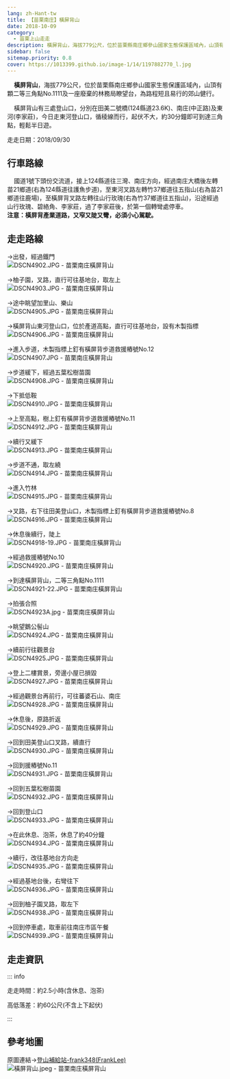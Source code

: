 ```yaml
---
lang: zh-Hant-tw
title: 【苗栗南庄】橫屏背山
date: 2018-10-09
category: 
  - 苗栗上山走走
description: 橫屏背山，海拔779公尺，位於苗栗縣南庄鄉參山國家生態保護區域內，山頂有顆二等三角點No.1111及一座廢棄的林務局瞭望台，為路程短且易行的郊山健行。 橫屏背山有三處登山口，分別在田美二號橋(124縣道23.6K)、南庄(中正路)及東河(李家莊)，今日走東河登山口，循稜線而行，起伏不大，約30分鐘即可到達三角點，輕鬆半日遊。
sidebar: false
sitemap.priority: 0.8
cover: https://1013399.github.io/image-1/14/1197882770_l.jpg
---
```


    **橫屏背山**，海拔779公尺，位於苗栗縣南庄鄉參山國家生態保護區域內，山頂有顆二等三角點No.1111及一座廢棄的林務局瞭望台，為路程短且易行的郊山健行。  

    橫屏背山有三處登山口，分別在田美二號橋(124縣道23.6K)、南庄(中正路)及東河(李家莊)，今日走東河登山口，循稜線而行，起伏不大，約30分鐘即可到達三角點，輕鬆半日遊。

<!-- more -->

走走日期：2018/09/30

## 行車路線  
    國道1號下頭份交流道，接上124縣道往三灣、南庄方向，經過南庄大橋後左轉苗21鄉道(右為124縣道往護魚步道)，至東河叉路左轉竹37鄉道往五指山(右為苗21鄉道往鹿場)，至橫屏背叉路左轉往山行玫瑰(右為竹37鄉道往五指山)，沿途經過山行玫瑰、碧絡角、李家莊，過了李家莊後，於第一個轉彎處停車。  
**注意：橫屏背產業道路，又窄又陡又彎，必須小心駕駛。**

## 走走路線  
→出發，經過鐵門  
![DSCN4902.JPG - 苗栗南庄橫屏背山](https://1013399.github.io/image-1/14/1197881697_l.jpg)

→柚子園，叉路，直行可往基地台，取左上  
![DSCN4903.JPG - 苗栗南庄橫屏背山](https://1013399.github.io/image-1/14/1197882871_l.jpg)

→途中眺望加里山、樂山  
![DSCN4905.JPG - 苗栗南庄橫屏背山](https://1013399.github.io/image-1/14/1197882770_l.jpg)

→橫屏背山東河登山口，位於產道高點，直行可往基地台，設有木製指標  
![DSCN4906.JPG - 苗栗南庄橫屏背山](https://1013399.github.io/image-1/14/1197882669_l.jpg)

→進入步道，木製指標上釘有橫屏背步道救援樁號No.12  
![DSCN4907.JPG - 苗栗南庄橫屏背山](https://1013399.github.io/image-1/14/1197883167_l.jpg)

→步道緩下，經過五葉松樹苗園  
![DSCN4908.JPG - 苗栗南庄橫屏背山](https://1013399.github.io/image-1/14/1197883069_l.jpg)

→下抵低鞍  
![DSCN4910.JPG - 苗栗南庄橫屏背山](https://1013399.github.io/image-1/14/1197883070_l.jpg)

→上至高點，樹上釘有橫屏背步道救援樁號No.11  
![DSCN4912.JPG - 苗栗南庄橫屏背山](https://1013399.github.io/image-1/14/1197881995_l.jpg)

→續行又緩下  
![DSCN4913.JPG - 苗栗南庄橫屏背山](https://1013399.github.io/image-1/14/1197882671_l.jpg)

→步道不通，取左繞  
![DSCN4914.JPG - 苗栗南庄橫屏背山](https://1013399.github.io/image-1/14/1197882568_l.jpg)

→進入竹林  
![DSCN4915.JPG - 苗栗南庄橫屏背山](https://1013399.github.io/image-1/14/1197881996_l.jpg)

→叉路，右下往田美登山口，木製指標上釘有橫屏背步道救援樁號No.8  
![DSCN4916.JPG - 苗栗南庄橫屏背山](https://1013399.github.io/image-1/14/1197882873_l.jpg)

→休息後續行，陡上  
![DSCN4918-19.JPG - 苗栗南庄橫屏背山](https://1013399.github.io/image-1/14/1197882672_l.jpg)

→經過救援樁號No.10  
![DSCN4920.JPG - 苗栗南庄橫屏背山](https://1013399.github.io/image-1/14/1197883071_l.jpg)

→到達橫屏背山，二等三角點No.1111  
![DSCN4921-22.JPG - 苗栗南庄橫屏背山](https://1013399.github.io/image-1/14/1197882569_l.jpg)

→拍張合照  
![DSCN4923A.jpg - 苗栗南庄橫屏背山](https://1013399.github.io/image-1/14/1197881698_l.jpg)

→眺望鵝公髻山  
![DSCN4924.JPG - 苗栗南庄橫屏背山](https://1013399.github.io/image-1/14/1197882188_l.jpg)

→續前行往觀景台  
![DSCN4925.JPG - 苗栗南庄橫屏背山](https://1013399.github.io/image-1/14/1197883072_l.jpg)

→登上二樓賞景，旁邊小屋已損毀  
![DSCN4927.JPG - 苗栗南庄橫屏背山](https://1013399.github.io/image-1/14/1197881998_l.jpg)

→經過觀景台再前行，可往蕃婆石山、南庄  
![DSCN4928.JPG - 苗栗南庄橫屏背山](https://1013399.github.io/image-1/14/1197882189_l.jpg)

→休息後，原路折返  
![DSCN4929.JPG - 苗栗南庄橫屏背山](https://1013399.github.io/image-1/14/1197882771_l.jpg)

→回到田美登山口叉路，續直行  
![DSCN4930.JPG - 苗栗南庄橫屏背山](https://1013399.github.io/image-1/14/1197881999_l.jpg)

→回到援樁號No.11  
![DSCN4931.JPG - 苗栗南庄橫屏背山](https://1013399.github.io/image-1/14/1197883169_l.jpg)

→回到五葉松樹苗園  
![DSCN4932.JPG - 苗栗南庄橫屏背山](https://1013399.github.io/image-1/14/1197881699_l.jpg)

→回到登山口  
![DSCN4933.JPG - 苗栗南庄橫屏背山](https://1013399.github.io/image-1/14/1197882674_l.jpg)

→在此休息、泡茶，休息了約40分鐘  
![DSCN4934.JPG - 苗栗南庄橫屏背山](https://1013399.github.io/image-1/14/1197882570_l.jpg)

→續行，改往基地台方向走  
![DSCN4935.JPG - 苗栗南庄橫屏背山](https://1013399.github.io/image-1/14/1197882772_l.jpg)

→經過基地台後，右彎往下  
![DSCN4936.JPG - 苗栗南庄橫屏背山](https://1013399.github.io/image-1/14/1197882190_l.jpg)

→回到柚子園叉路，取左下  
![DSCN4938.JPG - 苗栗南庄橫屏背山](https://1013399.github.io/image-1/14/1197881702_l.jpg)

→回到停車處，取車前往南庄市區午餐  
![DSCN4939.JPG - 苗栗南庄橫屏背山](https://1013399.github.io/image-1/14/1197882191_l.jpg)

## 走走資訊
::: info

走走時間：約2.5小時(含休息、泡茶)

高低落差：約60公尺(不含上下起伏)

:::

## 參考地圖
原圖連結→[登山補給站-frank348(FrankLee)](https://www.keepon.com.tw/thread-2ab90cfe-bd03-e611-80c2-901b0e54a4e6.html)  
![橫屏背山.jpeg - 苗栗南庄橫屏背山](https://1013399.github.io/image-1/14/1197882000_l.jpg)